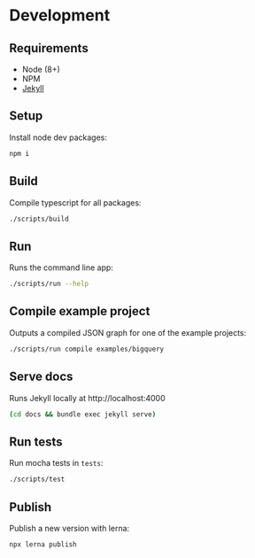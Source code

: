 # Development

## Requirements

- Node (8+)
- NPM
- [Jekyll](https://jekyllrb.com/docs/installation/)

## Setup

Install node dev packages:

```bash
npm i
```

## Build

Compile typescript for all packages:

```bash
./scripts/build
```

## Run

Runs the command line app:

```bash
./scripts/run --help
```

## Compile example project

Outputs a compiled JSON graph for one of the example projects:

```bash
./scripts/run compile examples/bigquery
```

## Serve docs

Runs Jekyll locally at http://localhost:4000

```bash
(cd docs && bundle exec jekyll serve)
```

## Run tests

Run mocha tests in `tests`:

```bash
./scripts/test
```

## Publish

Publish a new version with lerna:

```bash
npx lerna publish
```
